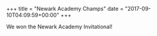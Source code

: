+++
title = "Newark Academy Champs"
date = "2017-09-10T04:09:59+00:00"
+++

We won the Newark Academy Invitational!
			